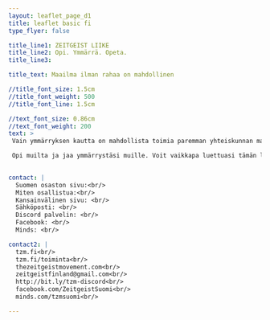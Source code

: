 ```yaml
---
layout: leaflet_page_d1
title: leaflet basic fi
type_flyer: false

title_line1: ZEITGEIST LIIKE
title_line2: Opi. Ymmärrä. Opeta.
title_line3: 

title_text: Maailma ilman rahaa on mahdollinen

//title_font_size: 1.5cm
//title_font_weight: 500
//title_font_line: 1.5cm

//text_font_size: 0.86cm
//text_font_weight: 200
text: >
 Vain ymmärryksen kautta on mahdollista toimia paremman yhteiskunnan mahdollistamiseksi. On kuitenkin tärkeä muistaa, että ei ole lopullista ymmärryksen tasoa. On siis aina enemmän opittavaa. Uuden oppimisen kautta voit rakentaa uusia näkökulmia ja pystyt hahmottamaan yhteiskunnan toimintaa kokonaisvaltaisemmin. <hr />

 Opi muilta ja jaa ymmärrystäsi muille. Voit vaikkapa luettuasi tämän lehtisen, jakaa sen eteenpäin ystävällesi. Suosittelemme tutustumaan tarkemmin TZM:n materiaaleihin. <hr />
 

contact: |
  Suomen osaston sivu:<br/>
  Miten osallistua:<br/>
  Kansainvälinen sivu: <br/>
  Sähköposti: <br/>
  Discord palvelin: <br/>
  Facebook: <br/>
  Minds: <br/>

contact2: |
  tzm.fi<br/>
  tzm.fi/toiminta<br/>
  thezeitgeistmovement.com<br/>
  zeitgeistfinland@gmail.com<br/>
  http://bit.ly/tzm-discord<br/>
  facebook.com/ZeitgeistSuomi<br/>
  minds.com/tzmsuomi<br/>

---
```


